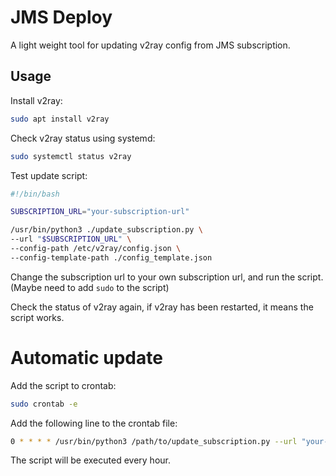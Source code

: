 # JMS Deploy

A light weight tool for updating v2ray config from JMS subscription.

## Usage

Install v2ray: 

```bash
sudo apt install v2ray
```

Check v2ray status using systemd:
```bash
sudo systemctl status v2ray
```

Test update script:
```bash
#!/bin/bash

SUBSCRIPTION_URL="your-subscription-url"

/usr/bin/python3 ./update_subscription.py \
--url "$SUBSCRIPTION_URL" \
--config-path /etc/v2ray/config.json \
--config-template-path ./config_template.json
```

Change the subscription url to your own subscription url, and run the script. (Maybe need to add `sudo` to the script)

Check the status of v2ray again, if v2ray has been restarted, it means the script works.

# Automatic update

Add the script to crontab:

```bash
sudo crontab -e
```

Add the following line to the crontab file:

```bash
0 * * * * /usr/bin/python3 /path/to/update_subscription.py --url "your-subscription-url" --config-path /etc/v2ray/config.json --config-template-path ./config_template.json
```

The script will be executed every hour.